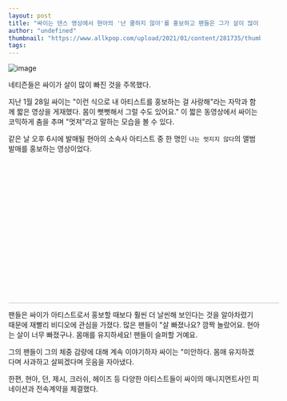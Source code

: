 ```yaml
---
layout: post
title: "싸이는 댄스 영상에서 현아의 '난 쿨하지 않아'를 홍보하고 팬들은 그가 살이 많이 빠진 것을 알아차린다."
author: "undefined"
thumbnail: "https://www.allkpop.com/upload/2021/01/content/281735/thumb/1611873303-image.png"
tags: 
---
```



![image](https://www.allkpop.com/upload/2021/01/content/281735/1611873303-image.png)

네티즌들은 싸이가 살이 많이 빠진 것을 주목했다.

지난 1월 28일 싸이는 "이런 식으로 내 아티스트를 홍보하는 걸 사랑해"라는 자막과 함께 짧은 영상을 게재했다. 몸이 뻣뻣해서 그럴 수도 있어요." 이 짧은 동영상에서 싸이는 코믹하게 춤을 추며 "멋져"라고 말하는 모습을 볼 수 있다.

같은 날 오후 6시에 발매될 현아의 소속사 아티스트 중 한 명인 `나는 멋지지 않다`의 앨범 발매를 홍보하는 영상이었다.


<div class="video_wrapper" style="padding-top: 56.25%;">
    <iframe class="instagram-media" id="instagram-embed-0" src="https://www.instagram.com/p/CKk5vE1hTPy/embed/captioned/?cr=1&amp;v=13&amp;wp=1080&amp;rd=https%3A%2F%2Fwww.allkpop.com&amp;rp=%2Farticle%2F2021%2F01%2Fpsy-promotes-hyunas-im-not-cool-in-a-dance-video-and-fans-notice-that-he-lost-a-lot-of-weight#%7B%22ci%22%3A0%2C%22os%22%3A2705.985000007786%2C%22ls%22%3A2351.5049999114126%2C%22le%22%3A2681.679999921471%7D" allowtransparency="true" allowfullscreen="true" frameborder="0" height="0" data-instgrm-payload-id="instagram-media-payload-0" scrolling="no" style="background: white; max-width: 540px; width: calc(100% - 2px); border-radius: 3px; border: 1px solid rgb(219, 219, 219); box-shadow: none; display: block; margin: 0px; min-width: 326px; padding: 0px; position: absolute;"></iframe>
</div>


팬들은 싸이가 아티스트로서 홍보할 때보다 훨씬 더 날씬해 보인다는 것을 알아차렸기 때문에 재빨리 비디오에 관심을 가졌다. 많은 팬들이 "살 빠졌나요? 깜짝 놀랐어요. 현아는 살이 너무 빠졌구나. 몸매를 유지하세요! 팬들이 슬퍼할 거예요.

그의 팬들이 그의 체중 감량에 대해 계속 이야기하자 싸이는 "미안하다. 몸매 유지하겠다며 사과하고 살찌겠다며 웃음을 자아냈다.

한편, 현아, 던, 제시, 크러쉬, 헤이즈 등 다양한 아티스트들이 싸이의 매니지먼트사인 피네이션과 전속계약을 체결했다.